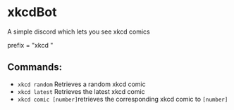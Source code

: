 # xkcdBot
A simple discord which lets you see xkcd comics

prefix = "xkcd "

## Commands:
- `xkcd random` Retrieves a random xkcd comic
- `xkcd latest` Retrieves the latest xkcd comic
- `xkcd comic [number]`retrieves the corresponding xkcd comic to `[number]`
